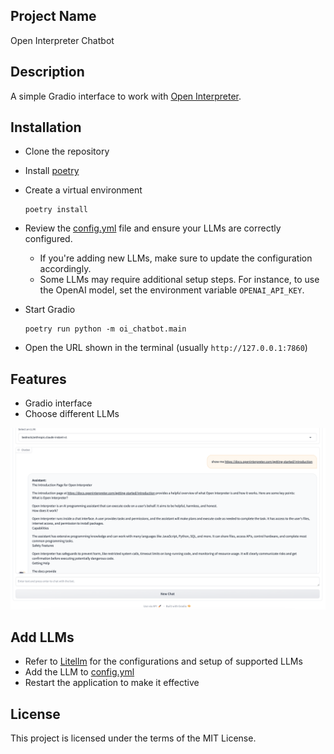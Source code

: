 
## Project Name
Open Interpreter Chatbot

## Description
A simple Gradio interface to work with [Open Interpreter](https://openinterpreter.com/).

## Installation
- Clone the repository
- Install [poetry](https://python-poetry.org/docs/)
- Create a virtual environment
  ```shell
  poetry install
  ```
- Review the [config.yml](config.yml) file and ensure your LLMs are correctly configured.
  - If you're adding new LLMs, make sure to update the configuration accordingly.
  - Some LLMs may require additional setup steps. For instance, to use the OpenAI model, set the environment variable `OPENAI_API_KEY`.

- Start Gradio
  ```shell
  poetry run python -m oi_chatbot.main
  ```
- Open the URL shown in the terminal (usually `http://127.0.0.1:7860`)

## Features
- Gradio interface
- Choose different LLMs

![screenshot](docs/images/screenshot.png)

## Add LLMs
- Refer to [Litellm](https://docs.litellm.ai/docs/) for the configurations and setup of supported LLMs
- Add the LLM to [config.yml](./config.yml)
- Restart the application to make it effective

## License
This project is licensed under the terms of the MIT License.
